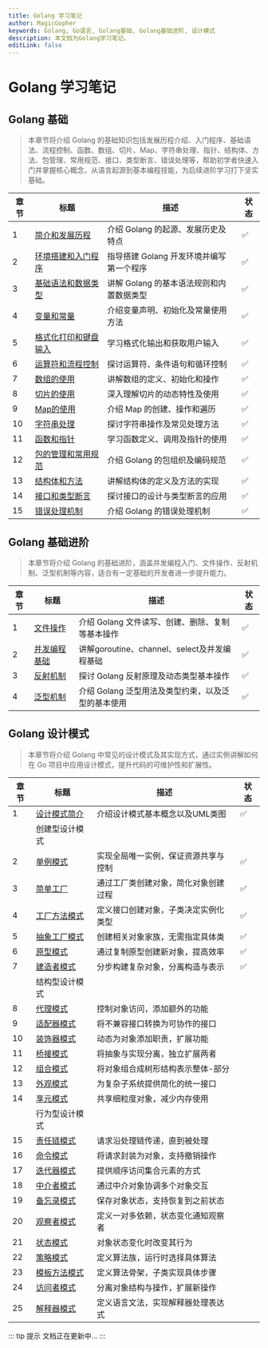 ```yaml
---
title: Golang 学习笔记
author: MagicGopher
keywords: Golang, Go语言, Golang基础, Golang基础进阶, 设计模式
description: 本文档为Golang学习笔记。
editLink: false
---
```


# Golang 学习笔记

## Golang 基础

> 本章节将介绍 Golang 的基础知识包括发展历程介绍、入门程序、基础语法、流程控制、函数、数组、切片、Map、字符串处理、指针、结构体、方法、包管理、常用规范、接口、类型断言、错误处理等，帮助初学者快速入门并掌握核心概念，从语言起源到基本编程技能，为后续进阶学习打下坚实基础。

| 章节 | 标题 | 描述 | 状态 |
| --- | --- | --- | --- |
| 1 | [简介和发展历程](./01-Golang基础/01-简介和发展历程.md) | 介绍 Golang 的起源、发展历史及特点 | ✅ |
| 2 | [环境搭建和入门程序](./01-Golang基础/02-环境搭建和入门程序.md) | 指导搭建 Golang 开发环境并编写第一个程序 | ✅ |
| 3 | [基础语法和数据类型](./01-Golang基础/03-基础语法和数据类型.md) | 讲解 Golang 的基本语法规则和内置数据类型 | ✅ |
| 4 | [变量和常量](./01-Golang基础/04-变量和常量.md) | 介绍变量声明、初始化及常量使用方法 | ✅ |
| 5 | [格式化打印和键盘输入](./01-Golang基础/05-格式化打印和键盘输入.md) | 学习格式化输出和获取用户输入 | ✅ |
| 6 | [运算符和流程控制](./01-Golang基础/06-运算符和流程控制.md) | 探讨运算符、条件语句和循环控制 | ✅ |
| 7 | [数组的使用](./01-Golang基础/07-数组的使用.md) | 讲解数组的定义、初始化和操作 | ✅ |
| 8 | [切片的使用](./01-Golang基础/08-切片的使用.md) | 深入理解切片的动态特性及使用 | ✅ |
| 9 | [Map的使用](./01-Golang基础/09-Map的使用.md) | 介绍 Map 的创建、操作和遍历 | ✅ |
| 10 | [字符串处理](./01-Golang基础/10-字符串处理.md) | 探讨字符串操作及常见处理方法 | ✅ |
| 11 | [函数和指针](./01-Golang基础/11-函数和指针.md) | 学习函数定义、调用及指针的使用 | ✅ |
| 12 | [包的管理和常用规范](./01-Golang基础/12-包的管理和常用规范.md) | 介绍 Golang 的包组织及编码规范 | ✅ |
| 13 | [结构体和方法](./01-Golang基础/13-结构体和方法.md) | 讲解结构体的定义及方法的实现 | ✅ |
| 14 | [接口和类型断言](./01-Golang基础/14-接口和类型断言.md) | 探讨接口的设计与类型断言的应用 | ✅ |
| 15 | [错误处理机制](./01-Golang基础/15-错误处理机制.md) | 介绍 Golang 的错误处理机制 | ✅ |

## Golang 基础进阶

> 本章节将介绍 Golang 的基础进阶，涵盖并发编程入门、文件操作、反射机制、泛型机制等内容，适合有一定基础的开发者进一步提升能力。

| 章节 | 标题 | 描述 | 状态 |
| --- | --- | --- | --- |
| 1 | [文件操作](./02-Golang基础进阶/01-文件操作.md) | 介绍 Golang 文件读写、创建、删除、复制等基本操作 | ✅ |
| 2 | [并发编程基础](./02-Golang基础进阶/02-并发编程基础.md) | 讲解goroutine、channel、select及并发编程基础 | ✅ |
| 3 | [反射机制](./02-Golang基础进阶/03-反射机制.md) | 探讨 Golang 反射原理及动态类型基本操作 | ✅ |
| 4 | [泛型机制](./02-Golang基础进阶/04-泛型机制.md) | 介绍 Golang 泛型用法及类型约束，以及泛型的基本使用 | ✅ |

## Golang 设计模式

> 本章节将介绍 Golang 中常见的设计模式及其实现方式，通过实例讲解如何在 Go 项目中应用设计模式，提升代码的可维护性和扩展性。

| 章节 | 标题 | 描述 | 状态 |
| --- | --- | --- | --- |
| 1 | [设计模式简介](./03-Golang设计模式/01-设计模式简介.md) | 介绍设计模式基本概念以及UML类图 | ✅ |
| | 创建型设计模式 | | |
| 2 | [单例模式](./03-Golang设计模式/02-单例模式.md) | 实现全局唯一实例，保证资源共享与控制 | ✅ |
| 3 | [简单工厂](./03-Golang设计模式/03-简单工厂.md) | 通过工厂类创建对象，简化对象创建过程 | ✅ |
| 4 | [工厂方法模式](./03-Golang设计模式/04-工厂方法模式.md) | 定义接口创建对象，子类决定实例化类型 | ✅ |
| 5 | [抽象工厂模式](./03-Golang设计模式/05-抽象工厂模式.md) | 创建相关对象家族，无需指定具体类 | ✅ |
| 6 | [原型模式](./03-Golang设计模式/06-原型模式.md) | 通过复制原型创建新对象，提高效率 | ✅ |
| 7 | [建造者模式](./03-Golang设计模式/07-建造者模式.md) | 分步构建复杂对象，分离构造与表示 | ✅ |
| | 结构型设计模式 | | |
| 8 | [代理模式]() | 控制对象访问，添加额外的功能 |  |
| 9 | [适配器模式]() | 将不兼容接口转换为可协作的接口 |  |
| 10 | [装饰器模式]() | 动态为对象添加职责，扩展功能 |  |
| 11 | [桥接模式]() | 将抽象与实现分离，独立扩展两者 |  |
| 12 | [组合模式]() | 将对象组合成树形结构表示整体-部分 |  |
| 13 | [外观模式]() | 为复杂子系统提供简化的统一接口 |  |
| 14 | [享元模式]() | 共享细粒度对象，减少内存使用 |  |
| | 行为型设计模式 | | |
| 15 | [责任链模式]() | 请求沿处理链传递，直到被处理 |  |
| 16 | [命令模式]() | 将请求封装为对象，支持撤销操作 |  |
| 17 | [迭代器模式]() | 提供顺序访问集合元素的方式 |  |
| 18 | [中介者模式]() | 通过中介对象协调多个对象交互 |  |
| 19 | [备忘录模式]() | 保存对象状态，支持恢复到之前状态 |  |
| 20 | [观察者模式]() | 定义一对多依赖，状态变化通知观察者 |  |
| 21 | [状态模式]() | 对象状态变化时改变其行为 |  |
| 22 | [策略模式]() | 定义算法族，运行时选择具体算法 |  |
| 23 | [模板方法模式]() | 定义算法骨架，子类实现具体步骤 |  |
| 24 | [访问者模式]() | 分离对象结构与操作，扩展新操作 |  |
| 25 | [解释器模式]() | 定义语言文法，实现解释器处理表达式 |  |

::: tip 提示
文档正在更新中...
:::